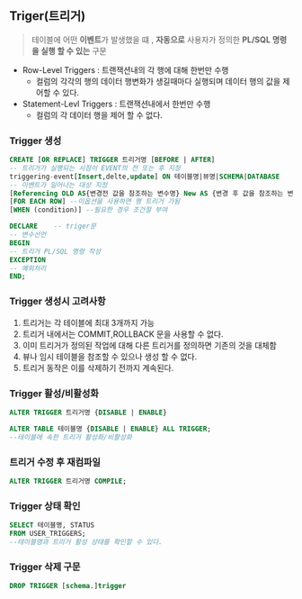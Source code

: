 ## Triger(트리거)
> 테이블에 어떤 **이벤트**가 발생했을 떄 , **자동으로** 사용자가 정의한 **PL/SQL 명령을 실행 할 수 있는** 구문

- Row-Level Triggers : 트랜잭션내의 각 행에 대해 한번만 수행
    - 컬럼의 각각의 행의 데이터 행변화가 생길때마다 실행되며 데이터 행의 값을 제어할 수 있다.
- Statement-Levl Triggers : 트랜잭션내에서 한번만 수행
    - 컬럼의 각 데이터 행을 제어 할 수 없다.
### Trigger 생성

```sql
CREATE [OR REPLACE] TRIGGER 트리거명 [BEFORE | AFTER]
-- 트리거가 실행되는 시점이 EVENT의 전 또는 후 지정
triggering-event[Insert,delte,update] ON 테이블명|뷰명|SCHEMA|DATABASE
-- 이벤트가 일어나는 대상 지정
[Referencing OLD AS{변경전 값을 참조하는 변수명} New AS {변경 후 값을 참조하는 변수명}]
[FOR EACH ROW] --이옵션을 사용하면 행 트리거 가됨 
[WHEN (condition)] --필요한 경우 조건절 부여

DECLARE    -- triger문
-- 변수선언
BEGIN
-- 트리거 PL/SQL 명령 작성
EXCEPTION 
-- 예외처리
END;

```

### Trigger 생성시 고려사항
1. 트리거는 각 테이블에 최대 3개까지 가능
2. 트리거 내에서는 COMMIT,ROLLBACK 문을 사용할 수 없다.
3. 이미 트리거가 정의된 작업에 대해 다른 트리거를 정의하면 기존의 것을 대체함
4. 뷰나 임시 테이블을 참조할 수 있으나 생성 할 수 없다.
5. 트리거 동작은 이를 삭제하기 전까지 계속된다.

### Trigger 활성/비활성화

```sql
ALTER TRIGGER 트리거명 {DISABLE | ENABLE}

ALTER TABLE 테이블명 {DISABLE | ENABLE} ALL TRIGGER;
--테이블에 속한 트리거 활성화/비활성화
```
### 트리거 수정 후 재컴파일

```sql
ALTER TRIGGER 트리거명 COMPILE;
```
### Trigger 상태 확인

```sql
SELECT 테이블명, STATUS
FROM USER_TRIGGERS; 
--테이블명과 트리거 활성 상태를 확인할 수 있다.
```
### Trigger 삭제 구문

```sql
DROP TRIGGER [schema.]trigger
```